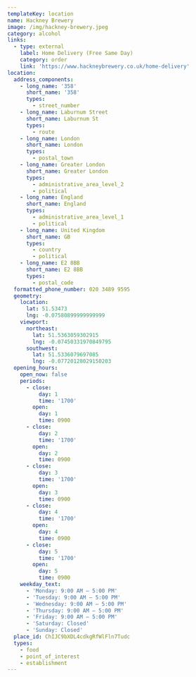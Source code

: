 ```yaml
---
templateKey: location
name: Hackney Brewery
image: /img/hackney-brewery.jpeg
category: alcohol
links:
  - type: external
    label: Home Delivery (Free Same Day)
    category: order
    link: 'https://www.hackneybrewery.co.uk/home-delivery'
location:
  address_components:
    - long_name: '358'
      short_name: '358'
      types:
        - street_number
    - long_name: Laburnum Street
      short_name: Laburnum St
      types:
        - route
    - long_name: London
      short_name: London
      types:
        - postal_town
    - long_name: Greater London
      short_name: Greater London
      types:
        - administrative_area_level_2
        - political
    - long_name: England
      short_name: England
      types:
        - administrative_area_level_1
        - political
    - long_name: United Kingdom
      short_name: GB
      types:
        - country
        - political
    - long_name: E2 8BB
      short_name: E2 8BB
      types:
        - postal_code
  formatted_phone_number: 020 3489 9595
  geometry:
    location:
      lat: 51.53473
      lng: -0.07580899999999999
    viewport:
      northeast:
        lat: 51.5363059302915
        lng: -0.07450331970849795
      southwest:
        lat: 51.5336079697085
        lng: -0.07720128029150203
  opening_hours:
    open_now: false
    periods:
      - close:
          day: 1
          time: '1700'
        open:
          day: 1
          time: 0900
      - close:
          day: 2
          time: '1700'
        open:
          day: 2
          time: 0900
      - close:
          day: 3
          time: '1700'
        open:
          day: 3
          time: 0900
      - close:
          day: 4
          time: '1700'
        open:
          day: 4
          time: 0900
      - close:
          day: 5
          time: '1700'
        open:
          day: 5
          time: 0900
    weekday_text:
      - 'Monday: 9:00 AM – 5:00 PM'
      - 'Tuesday: 9:00 AM – 5:00 PM'
      - 'Wednesday: 9:00 AM – 5:00 PM'
      - 'Thursday: 9:00 AM – 5:00 PM'
      - 'Friday: 9:00 AM – 5:00 PM'
      - 'Saturday: Closed'
      - 'Sunday: Closed'
  place_id: ChIJC9bXDL4cdkgRfWlFln7Tudc
  types:
    - food
    - point_of_interest
    - establishment
---
```

